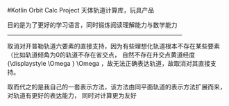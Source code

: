 #Kotlin Orbit Calc Project
天体轨道计算库，玩具产品

目的是为了更好的学习语言，同时锻炼阅读理解能力与数学能力

<HR style="border:1 dashed #987cb9" width="80%" color=#987cb9 SIZE=1>

取消对开普勒轨道六要素的直接支持，因为有些理想化轨道根本不存在某些要素（比如轨道倾角为0的轨道不存在省交点，
自然不存在升交点黄道经度 {\displaystyle \Omega } \Omega ，故无法正确表达轨道，故取消对其直接支持。

取而代之的是我自己的一套表示方法，该方法由同平面轨道的表示方法扩展而来，对轨道有更好的表达能力，
同时对计算更为友好